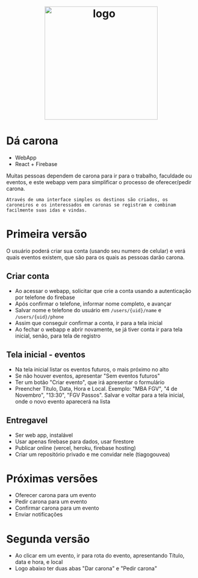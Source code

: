 <h1 align="center">
    <img alt="logo" title="logo" src="https://i.imgur.com/0sy4Fxc.png" width="300"/>
</h1>

# Dá carona
- WebApp
- React + Firebase

Muitas pessoas dependem de carona para ir para o trabalho, faculdade ou eventos, e este webapp vem para simplificar o processo de oferecer/pedir carona.

    Através de uma interface simples os destinos são criados, os caroneiros e os interessados em caronas se registram e combinam facilmente suas idas e vindas.

# Primeira versão

O usuário poderá criar sua conta (usando seu numero de celular) e verá quais eventos existem, que são para os quais as pessoas darão carona.

## Criar conta
- Ao acessar o webapp, solicitar que crie a conta usando a autenticação por telefone do firebase
- Após confirmar o telefone, informar nome completo, e avançar
- Salvar nome e telefone do usuário em `/users/{uid}/name` e `/users/{uid}/phone`
- Assim que conseguir confirmar a conta, ir para a tela inicial
- Ao fechar o webapp e abrir novamente, se já tiver conta ir para tela inicial, senão, para tela de registro

## Tela inicial - eventos
- Na tela inicial listar os eventos futuros, o mais próximo no alto
- Se não houver eventos, apresentar "Sem eventos futuros"
- Ter um botão "Criar evento", que irá apresentar o formulário
- Preencher Título, Data, Hora e Local. Exemplo: "MBA FGV", "4 de Novembro", "13:30", "FGV Passos". Salvar e voltar para a tela inicial, onde o novo evento aparecerá na lista

## Entregavel
- Ser web app, instalável
- Usar apenas firebase para dados, usar firestore
- Publicar online (vercel, heroku, firebase hosting)
- Criar um repositório privado e me convidar nele (tiagogouvea)

# Próximas versões
- Oferecer carona para um evento
- Pedir carona para um evento
- Confirmar carona para um evento
- Enviar notificações

# Segunda versão
- Ao clicar em um evento, ir para rota do evento, apresentando Título, data e hora, e local
- Logo abaixo ter duas abas "Dar carona" e "Pedir carona"